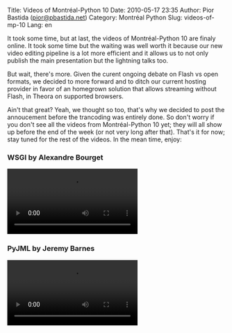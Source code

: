 Title: Videos of Montréal-Python 10
Date: 2010-05-17 23:35
Author: Pior Bastida (pior@pbastida.net)
Category: Montréal Python
Slug: videos-of-mp-10
Lang: en

<!--:en-->

It took some time, but at last, the videos of Montréal-Python 10 are
finaly online. It took some time but the waiting was well worth it
because our new video editing pipeline is a lot more efficient and it
allows us to not only publish the main presentation but the lightning
talks too.

But wait, there's more. Given the curent ongoing debate on Flash vs open
formats, we decided to more forward and to ditch our current hosting
provider in favor of an homegrown solution that allows streaming without
Flash, in Theora on supported browsers.

Ain't that great? Yeah, we thought so too, that's why we decided to post
the annoucement before the trancoding was entirely done. So don't worry
if you don't see all the videos from Montréal-Python 10 yet; they will
all show up before the end of the week (or not very long after that).
That's it for now; stay tuned for the rest of the videos. In the mean
time, enjoy:

### WSGI by Alexandre Bourget

<video controls>
<source src="http://montrealpython.org/videos/Montreal-Python-10-Alexandre-Bourget-WSGI.mp4" type="video/mp4"></source>
<source src="http://montrealpython.org/videos/Montreal-Python-10-Alexandre-Bourget-WSGI.ogg" type="video/ogg"></source>
Your browser doesn't support HTML5. Please use the download link. If you
use Safari and want to use a libre format, install the Xiph QuickTime
Component at http://www.xiph.org/quicktime </video>

### PyJML by Jeremy Barnes

<video controls>
<source src="http://montrealpython.org/videos/Montreal-Python-10-Jeremy-Barnes-PyJML.mp4" type="video/mp4"></source>
<source src="http://montrealpython.org/videos/Montreal-Python-10-Jeremy-Barnes-PyJML.ogg" type="video/ogg"></source>
Your browser doesn't support HTML5. Please use the download link. If you
use Safari and want to use a libre format, install the Xiph QuickTime
Component at http://www.xiph.org/quicktime </video>
